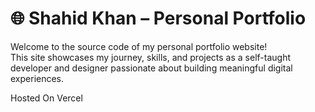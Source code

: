 # 🌐 Shahid Khan – Personal Portfolio

Welcome to the source code of my personal portfolio website!  
This site showcases my journey, skills, and projects as a self-taught developer and designer passionate about building meaningful digital experiences.

Hosted On Vercel
